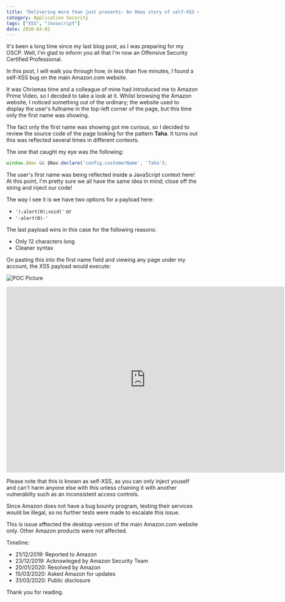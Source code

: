 ```yaml
---
title: "Delivering more than just presents: An Xmas story of self-XSS on Amazon.com"
category: Application Security
tags: ["XSS", "Javascript"]
date: 2020-04-02
---
```


It's been a long time since my last blog post, as I was preparing for my OSCP. Well, I'm glad to inform you all that I'm now an Offensive Security Certified Professional. 

In this post, I will walk you through how, in less than five minutes, I found a self-XSS bug on the main Amazon.com website.

It was Chrismas time and a colleague of mine had introduced me to Amazon Prime Video, so I decided to take a look at it. Whilst browsing the Amazon website, I noticed something out of the ordinary; the website used to display the user's fullname in the top-left corner of the page, but this time only the first name was showing. 

The fact only the first name was showing got me curious, so I decided to review the source code of the page looking for the pattern **Taha**. It turns out this was reflected several times in different contexts. 

The one that caught my eye was the following:

```javascript
window.$Nav && $Nav.declare('config.customerName', 'Taha');
```

The user's first name was being reflected inside a JavaScript context here! At this point, I'm pretty sure we all have the same idea in mind; close off the string and inject our code!

The way I see it is we have two options for a payload here:

* `');alert(0);void('`
or
* `'-alert(0)-'`

The last payload wins in this case for the following reasons:
* Only 12 characters long
* Cleaner syntax

On pasting this into the first name field and viewing any page under my account, the XSS payload would execute:

![POC Picture](/images/self-xss-amazon/reflected-js-context.png)

<iframe width="730" height="488" src="https://www.youtube.com/embed/kAn4-8Ompro" frameborder="0" allow="accelerometer; autoplay; encrypted-media; gyroscope; picture-in-picture" allowfullscreen></iframe>

Please note that this is known as self-XSS, as you can only inject youself and can't harm anyone else with this unless chaining it with another vulnerablity such as an inconsistent access controls. 

Since Amazon does not have a bug bounty program, testing their services would be illegal, so no further tests were made to escalate this issue.

This is issue afftected the desktop version of the main Amazon.com website only. Other Amazon products were not affected.

Timeline:

* 21/12/2019: Reported to Amazon
* 23/12/2019: Acknowleged by Amazon Security Team
* 20/01/2020: Resolved by Amazon
* 15/03/2020: Asked Amazon for updates
* 31/03/2020: Public disclosure

Thank you for reading.





